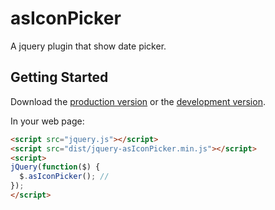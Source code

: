 # asIconPicker

A jquery plugin that show date picker.

## Getting Started
Download the [production version][min] or the [development version][max].

[min]: https://raw.github.com/amazingSurge/jquery-asIconPicker/master/dist/jquery-asIconPicker.min.js
[max]: https://raw.github.com/amazingSurge/jquery-asIconPicker/master/dist/jquery-asIconPicker.js

In your web page:

```html
<script src="jquery.js"></script>
<script src="dist/jquery-asIconPicker.min.js"></script>
<script>
jQuery(function($) {
  $.asIconPicker(); //
});
</script>
```